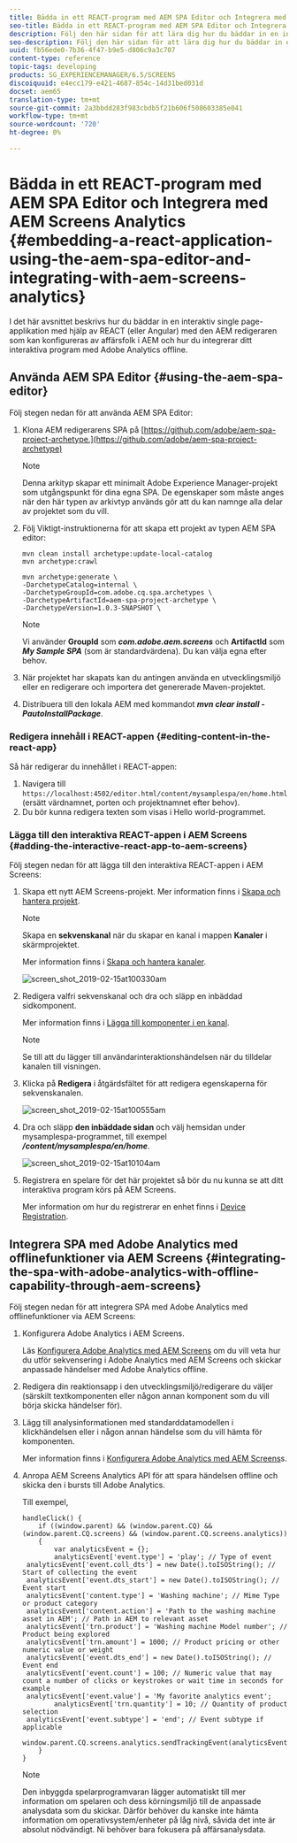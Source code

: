 ```yaml
---
title: Bädda in ett REACT-program med AEM SPA Editor och Integrera med AEM Screens Analytics
seo-title: Bädda in ett REACT-program med AEM SPA Editor och Integrera med AEM Screens Analytics
description: Följ den här sidan för att lära dig hur du bäddar in en interaktiv single page-applikation med REACT (eller Angular) med den AEM SPA redigeraren som kan konfigureras av affärsfolk i AEM och även hur du integrerar ditt interaktiva program med Adobe Analytics offline.
seo-description: Följ den här sidan för att lära dig hur du bäddar in en interaktiv single page-applikation med REACT (eller Angular) med den AEM SPA redigeraren som kan konfigureras av affärsfolk i AEM och även hur du integrerar ditt interaktiva program med Adobe Analytics offline.
uuid: fb56ede0-7b36-4f47-b9e5-d806c9a3c707
content-type: reference
topic-tags: developing
products: SG_EXPERIENCEMANAGER/6.5/SCREENS
discoiquuid: e4ecc179-e421-4687-854c-14d31bed031d
docset: aem65
translation-type: tm+mt
source-git-commit: 2a3bbdd283f983cbdb5f21b606f508603385e041
workflow-type: tm+mt
source-wordcount: '720'
ht-degree: 0%

---
```



# Bädda in ett REACT-program med AEM SPA Editor och Integrera med AEM Screens Analytics {#embedding-a-react-application-using-the-aem-spa-editor-and-integrating-with-aem-screens-analytics}

I det här avsnittet beskrivs hur du bäddar in en interaktiv single page-applikation med hjälp av REACT (eller Angular) med den AEM redigeraren som kan konfigureras av affärsfolk i AEM och hur du integrerar ditt interaktiva program med Adobe Analytics offline.

## Använda AEM SPA Editor {#using-the-aem-spa-editor}

Följ stegen nedan för att använda AEM SPA Editor:

1. Klona AEM redigerarens SPA på [https://github.com/adobe/aem-spa-project-archetype.](https://github.com/adobe/aem-spa-project-archetype)

   >[!NOTE]
   >
   >Denna arkityp skapar ett minimalt Adobe Experience Manager-projekt som utgångspunkt för dina egna SPA. De egenskaper som måste anges när den här typen av arkivtyp används gör att du kan namnge alla delar av projektet som du vill.

1. Följ Viktigt-instruktionerna för att skapa ett projekt av typen AEM SPA editor:

   ```
   mvn clean install archetype:update-local-catalog
   mvn archetype:crawl
   
   mvn archetype:generate \
   -DarchetypeCatalog=internal \
   -DarchetypeGroupId=com.adobe.cq.spa.archetypes \
   -DarchetypeArtifactId=aem-spa-project-archetype \
   -DarchetypeVersion=1.0.3-SNAPSHOT \
   ```

   >[!NOTE]
   >
   >Vi använder **GroupId** som ***com.adobe.aem.screens*** och **ArtifactId** som ***My Sample SPA*** (som är standardvärdena). Du kan välja egna efter behov.

1. När projektet har skapats kan du antingen använda en utvecklingsmiljö eller en redigerare och importera det genererade Maven-projektet.
1. Distribuera till den lokala AEM med kommandot ***mvn clear install -PautoInstallPackage***.

### Redigera innehåll i REACT-appen {#editing-content-in-the-react-app}

Så här redigerar du innehållet i REACT-appen:

1. Navigera till `https://localhost:4502/editor.html/content/mysamplespa/en/home.html` (ersätt värdnamnet, porten och projektnamnet efter behov).
1. Du bör kunna redigera texten som visas i Hello world-programmet.

### Lägga till den interaktiva REACT-appen i AEM Screens {#adding-the-interactive-react-app-to-aem-screens}

Följ stegen nedan för att lägga till den interaktiva REACT-appen i AEM Screens:

1. Skapa ett nytt AEM Screens-projekt. Mer information finns i [Skapa och hantera projekt](creating-a-screens-project.md).

   >[!NOTE]
   >
   >Skapa en **sekvenskanal** när du skapar en kanal i mappen **Kanaler** i skärmprojektet.
   >
   >
   >Mer information finns i [Skapa och hantera kanaler](managing-channels.md).

   ![screen_shot_2019-02-15at100330am](assets/screen_shot_2019-02-15at100330am.png)

1. Redigera valfri sekvenskanal och dra och släpp en inbäddad sidkomponent.

   Mer information finns i [Lägga till komponenter i en kanal](adding-components-to-a-channel.md).

   >[!NOTE]
   >
   >Se till att du lägger till användarinteraktionshändelsen när du tilldelar kanalen till visningen.

1. Klicka på **Redigera** i åtgärdsfältet för att redigera egenskaperna för sekvenskanalen.

   ![screen_shot_2019-02-15at100555am](assets/screen_shot_2019-02-15at100555am.png)

1. Dra och släpp **den inbäddade sidan** och välj hemsidan under mysamplespa-programmet, till exempel ***/content/mysamplespa/en/home***.

   ![screen_shot_2019-02-15at10104am](assets/screen_shot_2019-02-15at101104am.png)

1. Registrera en spelare för det här projektet så bör du nu kunna se att ditt interaktiva program körs på AEM Screens.

   Mer information om hur du registrerar en enhet finns i [Device Registration](device-registration.md).

## Integrera SPA med Adobe Analytics med offlinefunktioner via AEM Screens {#integrating-the-spa-with-adobe-analytics-with-offline-capability-through-aem-screens}

Följ stegen nedan för att integrera SPA med Adobe Analytics med offlinefunktioner via AEM Screens:

1. Konfigurera Adobe Analytics i AEM Screens.

   Läs [Konfigurera Adobe Analytics med AEM Screens](configuring-adobe-analytics-aem-screens.md) om du vill veta hur du utför sekvensering i Adobe Analytics med AEM Screens och skickar anpassade händelser med Adobe Analytics offline.

1. Redigera din reaktionsapp i den utvecklingsmiljö/redigerare du väljer (särskilt textkomponenten eller någon annan komponent som du vill börja skicka händelser för).
1. Lägg till analysinformationen med standarddatamodellen i klickhändelsen eller i någon annan händelse som du vill hämta för komponenten.

   Mer information finns i [Konfigurera Adobe Analytics med AEM Screens](configuring-adobe-analytics-aem-screens.md)s.

1. Anropa AEM Screens Analytics API för att spara händelsen offline och skicka den i bursts till Adobe Analytics.

   Till exempel,

   ```
   handleClick() {
       if ((window.parent) && (window.parent.CQ) && (window.parent.CQ.screens) && (window.parent.CQ.screens.analytics))
       {
           var analyticsEvent = {};
           analyticsEvent['event.type'] = 'play'; // Type of event
    analyticsEvent['event.coll_dts'] = new Date().toISOString(); // Start of collecting the event
    analyticsEvent['event.dts_start'] = new Date().toISOString(); // Event start
    analyticsEvent['content.type'] = 'Washing machine'; // Mime Type or product category
    analyticsEvent['content.action'] = 'Path to the washing machine asset in AEM'; // Path in AEM to relevant asset
    analyticsEvent['trn.product'] = 'Washing machine Model number'; // Product being explored
    analyticsEvent['trn.amount'] = 1000; // Product pricing or other numeric value or weight
    analyticsEvent['event.dts_end'] = new Date().toISOString(); // Event end
    analyticsEvent['event.count'] = 100; // Numeric value that may count a number of clicks or keystrokes or wait time in seconds for example
    analyticsEvent['event.value'] = 'My favorite analytics event';
           analyticsEvent['trn.quantity'] = 10; // Quantity of product selection
    analyticsEvent['event.subtype'] = 'end'; // Event subtype if applicable
    window.parent.CQ.screens.analytics.sendTrackingEvent(analyticsEvent);
       }
   }
   ```

   >[!NOTE]
   >
   >Den inbyggda spelarprogramvaran lägger automatiskt till mer information om spelaren och dess körningsmiljö till de anpassade analysdata som du skickar. Därför behöver du kanske inte hämta information om operativsystem/enheter på låg nivå, såvida det inte är absolut nödvändigt. Ni behöver bara fokusera på affärsanalysdata.

